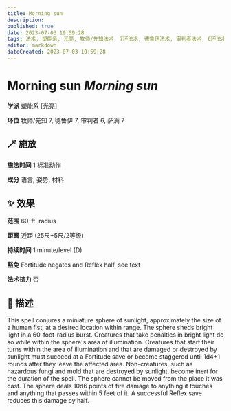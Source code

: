```yaml
---
title: Morning sun
description: 
published: true
date: 2023-07-03 19:59:28
tags: 法术, 塑能系, 光亮, 牧师/先知法术, 7环法术, 德鲁伊法术, 审判者法术, 6环法术, 萨满法术
editor: markdown
dateCreated: 2023-07-03 19:59:28
---
```


# **Morning sun** *Morning sun*

**学派** 塑能系 \[光亮\] 

**环位** 牧师/先知 7, 德鲁伊 7, 审判者 6, 萨满 7

## 🪄 施放

**施法时间** 1 标准动作

**成分** 语言, 姿势, 材料

## ✨ 效果  

**范围** 60-ft. radius

**距离** 近距 (25尺+5尺/2等级)  

**持续时间** 1 minute/level (D) 

**豁免** Fortitude negates and Reflex half, see text

**法术抗力** 否

## 📖 描述

This spell conjures a miniature sphere of sunlight, approximately the size of a human fist, at a desired location within range. The sphere sheds bright light in a 60-foot-radius burst. Creatures that take penalties in bright light do so while within the sphere's area of illumination. Creatures that start their turns within the area of illumination and that are damaged or destroyed by sunlight must succeed at a Fortitude save or become staggered until 1d4+1 rounds after they leave the affected area. Non-creatures, such as hazardous fungi and mold that are destroyed by sunlight, become inert for the duration of the spell.  The sphere cannot be moved from the place it was cast. The sphere deals 10d6 points of fire damage to anything it touches and anything that passes within 5 feet of it. A successful Reflex save reduces this damage by half.
    